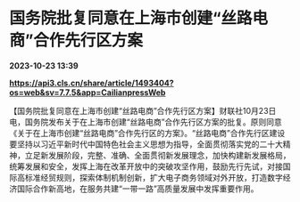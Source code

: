 # 国务院批复同意在上海市创建“丝路电商”合作先行区方案

**2023-10-23 13:39**

**https://api3.cls.cn/share/article/1493404?os=web&sv=7.7.5&app=CailianpressWeb**

【国务院批复同意在上海市创建“丝路电商”合作先行区方案】财联社10月23日电，国务院发布关于在上海市创建“丝路电商”合作先行区方案的批复。原则同意《关于在上海市创建“丝路电商”合作先行区的方案》。“丝路电商”合作先行区建设要坚持以习近平新时代中国特色社会主义思想为指导，全面贯彻落实党的二十大精神，立足新发展阶段，完整、准确、全面贯彻新发展理念，加快构建新发展格局，统筹发展和安全，发挥上海在改革开放中的突破攻坚作用，鼓励先行先试，对接国际高标准经贸规则，探索体制机制创新，扩大电子商务领域对外开放，打造数字经济国际合作新高地，在服务共建“一带一路”高质量发展中发挥重要作用。
